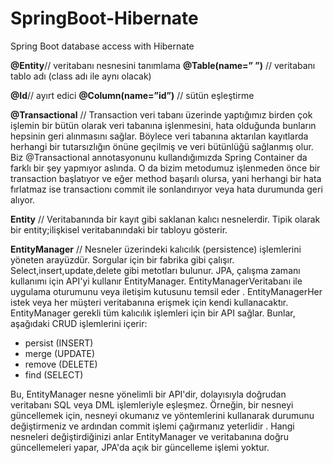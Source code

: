 # SpringBoot-Hibernate
Spring Boot database access with Hibernate


**@Entity**// veritabanı nesnesini tanımlama
**@Table(name=” ”)** // veritabanı tablo adı (class adı ile aynı olacak)

**@Id**// ayırt edici
**@Column(name=”id”)** // sütün eşleştirme 

**@Transactional** // Transaction veri tabanı üzerinde yaptığımız birden çok işlemin bir bütün olarak veri tabanına işlenmesini, hata olduğunda bunların hepsinin geri alınmasını sağlar. Böylece veri tabanına aktarılan kayıtlarda herhangi bir tutarsızlığın önüne geçilmiş ve veri bütünlüğü sağlanmış olur. Biz @Transactional annotasyonunu kullandığımızda Spring Container da farklı bir şey yapmıyor aslında. O da bizim metodumuz işlenmeden önce bir transaction başlatıyor ve eğer method başarılı olursa, yani herhangi bir hata fırlatmaz ise transactionı commit ile sonlandırıyor veya hata durumunda geri alıyor.

**Entity** // Veritabanında bir kayıt gibi saklanan kalıcı nesnelerdir. Tipik olarak bir entity;ilişkisel veritabanındaki bir tabloyu gösterir. 

**EntityManager** // Nesneler üzerindeki kalıcılık (persistence) işlemlerini yöneten arayüzdür. Sorgular için bir fabrika gibi çalışır. Select,insert,update,delete gibi metotları bulunur.
JPA, çalışma zamanı kullanımı için API'yi kullanır EntityManager. EntityManagerVeritabanı ile uygulama oturumunu veya iletişim kutusunu temsil eder . EntityManagerHer istek veya her müşteri veritabanına erişmek için kendi kullanacaktır. EntityManager gerekli tüm kalıcılık işlemleri için bir API sağlar. Bunlar, aşağıdaki CRUD işlemlerini içerir:
- persist (INSERT)
- merge (UPDATE)
- remove (DELETE)
- find (SELECT)
  
Bu, EntityManager nesne yönelimli bir API'dir, dolayısıyla doğrudan veritabanı SQL veya DML işlemleriyle eşleşmez. Örneğin, bir nesneyi güncellemek için, nesneyi okumanız ve yöntemlerini kullanarak durumunu değiştirmeniz ve ardından commit işlemi çağırmanız yeterlidir . Hangi nesneleri değiştirdiğinizi anlar EntityManager ve veritabanına doğru güncellemeleri yapar, JPA'da açık bir güncelleme işlemi yoktur.
